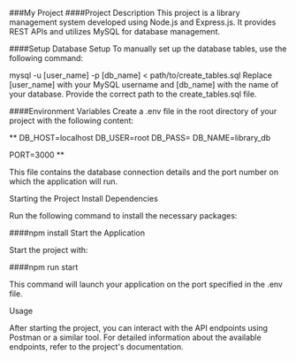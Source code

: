 ###My Project
####Project Description
This project is a library management system developed using Node.js and Express.js. It provides REST APIs and utilizes MySQL for database management.

####Setup
Database Setup
To manually set up the database tables, use the following command:

mysql -u [user_name] -p [db_name] < path/to/create_tables.sql
Replace [user_name] with your MySQL username and [db_name] with the name of your database. Provide the correct path to the create_tables.sql file.

####Environment Variables
Create a .env file in the root directory of your project with the following content:

**
DB_HOST=localhost
DB_USER=root
DB_PASS=
DB_NAME=library_db

PORT=3000
**

This file contains the database connection details and the port number on which the application will run.

Starting the Project
Install Dependencies

Run the following command to install the necessary packages:

####npm install
Start the Application

Start the project with:

####npm run start

This command will launch your application on the port specified in the .env file.

Usage

After starting the project, you can interact with the API endpoints using Postman or a similar tool. For detailed information about the available endpoints, refer to the project's documentation.
